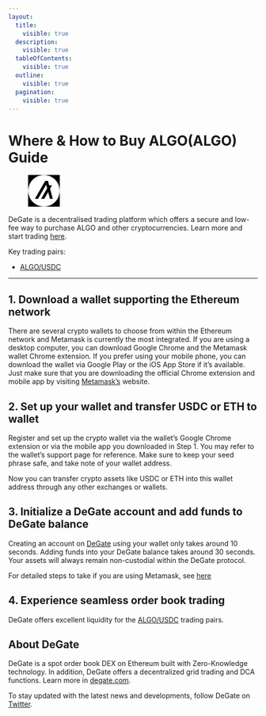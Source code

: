 ```yaml
---
layout:
  title:
    visible: true
  description:
    visible: true
  tableOfContents:
    visible: true
  outline:
    visible: true
  pagination:
    visible: true
---
```


# Where & How to Buy ALGO(ALGO) Guide

<figure><img src="../.gitbook/assets/algo_0xe31cfcd36fed044ae4cf9405b577fe875762194f1716284109840.jpg" alt="ALGO" width="64"><figcaption></figcaption></figure>

DeGate is a decentralised trading platform which offers a secure and low-fee way to purchase ALGO and other cryptocurrencies. Learn more and start trading [here](https://app.degate.com/trade/USDC/0xe31cfcd36fed044ae4cf9405b577fe875762194f?utm_source=howtobuy).&#x20;

Key trading pairs:

* [ALGO/USDC](https://app.degate.com/trade/USDC/0xe31cfcd36fed044ae4cf9405b577fe875762194f?utm_source=howtobuy)

***

## 1. Download a wallet supporting the Ethereum network

There are several crypto wallets to choose from within the Ethereum network and Metamask is currently the most integrated. If you are using a desktop computer, you can download Google Chrome and the Metamask wallet Chrome extension. If you prefer using your mobile phone, you can download the wallet via Google Play or the iOS App Store if it’s available. Just make sure that you are downloading the official Chrome extension and mobile app by visiting [Metamask’s](https://metamask.io/) website.

## 2. Set up your wallet and transfer USDC or ETH to wallet

Register and set up the crypto wallet via the wallet’s Google Chrome extension or via the mobile app you downloaded in Step 1. You may refer to the wallet’s support page for reference. Make sure to keep your seed phrase safe, and take note of your wallet address.&#x20;

Now you can transfer crypto assets like USDC or ETH into this wallet address through any other exchanges or wallets.

## 3. Initialize a DeGate account and add funds to DeGate balance

Creating an account on [DeGate](https://app.degate.com/?utm_source=ALGO_howtobuy) using your wallet only takes around 10 seconds. Adding funds into your DeGate balance takes around 30 seconds. Your assets will always remain non-custodial within the DeGate protocol.

For detailed steps to take if you are using Metamask, see [here](https://docs.degate.com/v/product_en/main-features/wallet-connectivity/metamask)

## 4. Experience seamless order book trading

DeGate offers excellent liquidity for the [ALGO/USDC](https://app.degate.com/trade/USDC/0xe31cfcd36fed044ae4cf9405b577fe875762194f?utm_source=howtobuy) trading pairs.&#x20;

## About DeGate

DeGate is a spot order book DEX on Ethereum built with Zero-Knowledge technology. In addition, DeGate offers a decentralized grid trading and DCA functions.  Learn more in [degate.com](https://degate.com/?utm_source=ALGO_howtobuy).

To stay updated with the latest news and developments, follow DeGate on [Twitter](https://twitter.com/degatedex).
